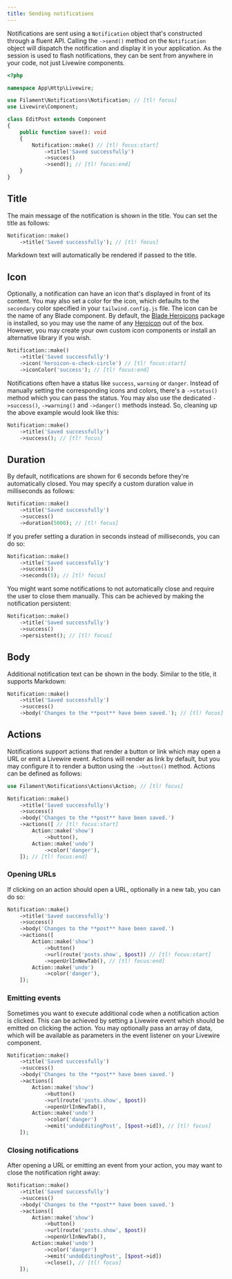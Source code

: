 ```yaml
---
title: Sending notifications
---
```


Notifications are sent using a `Notification` object that's constructed through a fluent API. Calling the `->send()` method on the `Notification` object will dispatch the notification and display it in your application. As the session is used to flash notifications, they can be sent from anywhere in your code, not just Livewire components.

```php
<?php

namespace App\Http\Livewire;

use Filament\Notifications\Notification; // [tl! focus]
use Livewire\Component;

class EditPost extends Component
{
    public function save(): void
    {
        Notification::make() // [tl! focus:start]
            ->title('Saved successfully')
            ->succes()
            ->send(); // [tl! focus:end]
    }
}

```

## Title

The main message of the notification is shown in the title. You can set the title as follows:

```php
Notification::make()
    ->title('Saved successfully'); // [tl! focus]
```

Markdown text will automatically be rendered if passed to the title.

## Icon

Optionally, a notification can have an icon that's displayed in front of its content. You may also set a color for the icon, which defaults to the `secondary` color specified in your `tailwind.config.js` file. The icon can be the name of any Blade component. By default, the [Blade Heroicons](https://github.com/blade-ui-kit/blade-heroicons) package is installed, so you may use the name of any [Heroicon](https://heroicons.com) out of the box. However, you may create your own custom icon components or install an alternative library if you wish.

```php
Notification::make()
    ->title('Saved successfully')
    ->icon('heroicon-o-check-circle') // [tl! focus:start]
    ->iconColor('success'); // [tl! focus:end]
```

Notifications often have a status like `success`, `warning` or `danger`. Instead of manually setting the corresponding icons and colors, there's a `->status()` method which you can pass the status. You may also use the dedicated `->success()`, `->warning()` and `->danger()` methods instead. So, cleaning up the above example would look like this:

```php
Notification::make()
    ->title('Saved successfully')
    ->success(); // [tl! focus]
```

## Duration

By default, notifications are shown for 6 seconds before they're automatically closed. You may specify a custom duration value in milliseconds as follows:

```php
Notification::make()
    ->title('Saved successfully')
    ->success()
    ->duration(5000); // [tl! focus]
```

If you prefer setting a duration in seconds instead of milliseconds, you can do so:

```php
Notification::make()
    ->title('Saved successfully')
    ->success()
    ->seconds(5); // [tl! focus]
```

You might want some notifications to not automatically close and require the user to close them manually. This can be achieved by making the notification persistent:

```php
Notification::make()
    ->title('Saved successfully')
    ->success()
    ->persistent(); // [tl! focus]
```

## Body

Additional notification text can be shown in the body. Similar to the title, it supports Markdown:

```php
Notification::make()
    ->title('Saved successfully')
    ->success()
    ->body('Changes to the **post** have been saved.'); // [tl! focus]
```

## Actions

Notifications support actions that render a button or link which may open a URL or emit a Livewire event. Actions will render as link by default, but you may configure it to render a button using the `->button()` method. Actions can be defined as follows:

```php
use Filament\Notifications\Actions\Action; // [tl! focus]

Notification::make()
    ->title('Saved successfully')
    ->success()
    ->body('Changes to the **post** have been saved.')
    ->actions([ // [tl! focus:start]
        Action::make('show')
            ->button(),
        Action::make('undo')
            ->color('danger'),
    ]); // [tl! focus:end]
```

### Opening URLs

If clicking on an action should open a URL, optionally in a new tab, you can do so:

```php
Notification::make()
    ->title('Saved successfully')
    ->success()
    ->body('Changes to the **post** have been saved.')
    ->actions([
        Action::make('show')
            ->button()
            ->url(route('posts.show', $post)) // [tl! focus:start]
            ->openUrlInNewTab(), // [tl! focus:end]
        Action::make('undo')
            ->color('danger'),
    ]);
```

### Emitting events

Sometimes you want to execute additional code when a notification action is clicked. This can be achieved by setting a Livewire event which should be emitted on clicking the action. You may optionally pass an array of data, which will be available as parameters in the event listener on your Livewire component.

```php
Notification::make()
    ->title('Saved successfully')
    ->success()
    ->body('Changes to the **post** have been saved.')
    ->actions([
        Action::make('show')
            ->button()
            ->url(route('posts.show', $post))
            ->openUrlInNewTab(),
        Action::make('undo')
            ->color('danger')
            ->emit('undoEditingPost', [$post->id]), // [tl! focus]
    ]);
```

### Closing notifications

After opening a URL or emitting an event from your action, you may want to close the notification right away:

```php
Notification::make()
    ->title('Saved successfully')
    ->success()
    ->body('Changes to the **post** have been saved.')
    ->actions([
        Action::make('show')
            ->button()
            ->url(route('posts.show', $post))
            ->openUrlInNewTab(),
        Action::make('undo')
            ->color('danger')
            ->emit('undoEditingPost', [$post->id])
            ->close(), // [tl! focus]
    ]);
```
